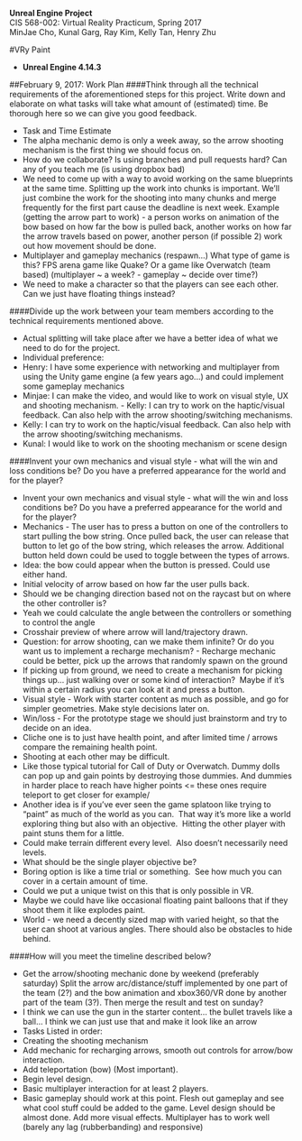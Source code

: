 **Unreal Engine Project**  
CIS 568-002: Virtual Reality Practicum, Spring 2017  
MinJae Cho, Kunal Garg, Ray Kim, Kelly Tan, Henry Zhu

#VRy Paint
- **Unreal Engine 4.14.3**

##February 9, 2017: Work Plan
####Think through all the technical requirements of the aforementioned steps for this project. Write down and elaborate on what tasks will take what amount of (estimated) time. Be thorough here so we can give you good feedback.
- Task and Time Estimate
 - The alpha mechanic demo is only a week away, so the arrow shooting mechanism is the first thing we should focus on.
 - How do we collaborate? Is using branches and pull requests hard? Can any of you teach me (is using dropbox bad)
 - We need to come up with a way to avoid working on the same blueprints at the same time. Splitting up the work into chunks is important. We’ll just combine the work for the shooting into many chunks and merge frequently for the first part cause the deadline is next week. Example (getting the arrow part to work) - a person works on animation of the bow based on how far the bow is pulled back, another works on how far the arrow travels based on power, another person (if possible 2) work out how movement should be done.
- Multiplayer and gameplay mechanics (respawn…) What type of game is this? FPS arena game like Quake? Or a game like Overwatch (team based) (multiplayer ~ a week? - gameplay ~ decide over time?)
 - We need to make a character so that the players can see each other. Can we just have floating things instead?


####Divide up the work between your team members according to the technical requirements mentioned above.
- Actual splitting will take place after we have a better idea of what we need to do for the project.
- Individual preference:
 - Henry: I have some experience with networking and multiplayer from using the Unity game engine (a few years ago...) and could implement some gameplay mechanics
 - Minjae: I can make the video, and would like to work on visual style, UX and shooting mechanism. - Kelly: I can try to work on the haptic/visual feedback.  Can also help with the arrow shooting/switching mechanisms.
 - Kelly: I can try to work on the haptic/visual feedback.  Can also help with the arrow shooting/switching mechanisms.
 - Kunal: I would like to work on the shooting mechanism or scene design


####Invent your own mechanics and visual style - what will the win and loss conditions be? Do you have a preferred appearance for the world and for the player?
- Invent your own mechanics and visual style - what will the win and loss conditions be? Do you have a preferred appearance for the world and for the player? 
- Mechanics - The user has to press a button on one of the controllers to start pulling the bow string. Once pulled back, the user can release that button to let go of the bow string, which releases the arrow. Additional button held down could be used to toggle between the types of arrows. 
 - Idea: the bow could appear when the button is pressed. Could use either hand. 
 - Initial velocity of arrow based on how far the user pulls back. 
 - Should we be changing direction based not on the raycast but on where the other controller is?  
  - Yeah we could calculate the angle between the controllers or something to control the angle 
  - Crosshair preview of where arrow will land/trajectory drawn. 
 - Question: for arrow shooting, can we make them infinite? Or do you want us to implement a recharge mechanism? - Recharge mechanic could be better, pick up the arrows that randomly spawn on the ground 
  - If picking up from ground, we need to create a mechanism for picking things up… just walking over or some kind of interaction?  Maybe if it’s within a certain radius you can look at it and press a button. 
- Visual style - Work with starter content as much as possible, and go for simpler geometries. Make style decisions later on. 
- Win/loss - For the prototype stage we should just brainstorm and try to decide on an idea.  
 - Cliche one is to just have health point, and after limited time / arrows compare the remaining health point. 
  - Shooting at each other may be difficult. 
 - Like those typical tutorial for Call of Duty or Overwatch. Dummy dolls can pop up and gain points by destroying those  dummies. And dummies in harder place to reach have higher points <= these ones require teleport to get closer for example/ 
 - Another idea is if you’ve ever seen the game splatoon like trying to “paint” as much of the world as you can.  That way it’s more like a world exploring thing but also with an objective.  Hitting the other player with paint stuns them for a little. 
  - Could make terrain different every level.  Also doesn’t necessarily need levels. 
  - What should be the single player objective be? 
   - Boring option is like a time trial or something.  See how much you can cover in a certain amount of time. 
- Could we put a unique twist on this that is only possible in VR. 
 - Maybe we could have like occasional floating paint balloons that if they shoot them it like explodes paint. 
- World - we need a decently sized map with varied height, so that the user can shoot at various angles. There should also be obstacles to hide behind.


####How will you meet the timeline described below?
- Get the arrow/shooting mechanic done by weekend (preferably saturday) Split the arrow arc/distance/stuff implemented by one part of the team (2?) and the bow animation and xbox360/VR done by another part of the team (3?). Then merge the result and test on sunday?
 - I think we can use the gun in the starter content… the bullet travels like a ball… I think we can just use that and make it look like an arrow
- Tasks Listed in order: 
 - Creating the shooting mechanism
 - Add mechanic for recharging arrows, smooth out controls for arrow/bow interaction.
 - Add teleportation (bow) (Most important). 
 - Begin level design. 
 - Basic multiplayer interaction for at least 2 players. 
- Basic gameplay should work at this point. Flesh out gameplay and see what cool stuff could be added to the game. Level design should be almost done. Add more visual effects. Multiplayer has to work well (barely any lag (rubberbanding) and responsive)

